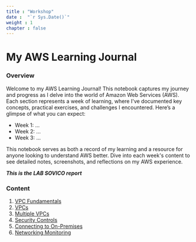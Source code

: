 ```yaml
---
title : "Workshop"
date :  "`r Sys.Date()`" 
weight : 1 
chapter : false
---
```

# My AWS Learning Journal

### Overview
Welcome to my AWS Learning Journal! This notebook captures my journey and progress as I delve into the world of Amazon Web Services (AWS). Each section represents a week of learning, where I've documented key concepts, practical exercises, and challenges I encountered. Here’s a glimpse of what you can expect:

- Week 1: ...
- Week 2: ...
- Week 3: ... 

This notebook serves as both a record of my learning and a resource for anyone looking to understand AWS better. Dive into each week's content to see detailed notes, screenshots, and reflections on my AWS experience.

**_This is the LAB SOVICO report_**

### Content
1. [VPC Fundamentals](/Sovico-LAB/2-fundamentals)
2. [VPCs](/Sovico-LAB/2-fundamentals/)
3. [Multiple VPCs](/Sovico-LAB/3-multiple-vpcs/)
4. [Security Controls](/Sovico-LAB/4-security-controls/)
5. [Connecting to On-Premises](/Sovico-LAB/5-connecting-to-on-premises/)
6. [Networking Monitoring](/Sovico-LAB/5-connecting-to-on-premises/)